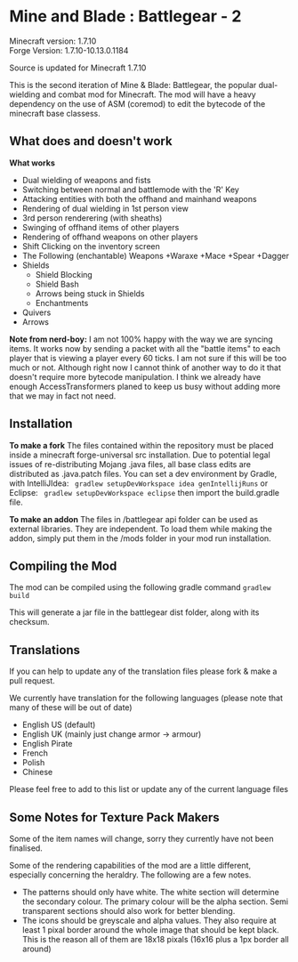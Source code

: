 Mine and Blade : Battlegear - 2
===============================
	
Minecraft version: 1.7.10  
Forge Version: 1.7.10-10.13.0.1184  

Source is updated for Minecraft 1.7.10

This is the second iteration of Mine & Blade: Battlegear, the popular dual-wielding and combat mod for Minecraft.
The mod will have a heavy dependency on the use of ASM (coremod) to edit the bytecode of the minecraft base classess. 

What does and doesn't work
--------------------------
**What works**
* Dual wielding of weapons and fists
* Switching between normal and battlemode with the 'R' Key
* Attacking entities with both the offhand and mainhand weapons
* Rendering of dual wielding in 1st person view
* 3rd person renderering (with sheaths)
* Swinging of offhand items of other players
* Rendering of offhand weapons on other players
* Shift Clicking on the inventory screen
* The Following (enchantable) Weapons
    +Waraxe
    +Mace
    +Spear
    +Dagger
* Shields
    + Shield Blocking
    + Shield Bash
    + Arrows being stuck in Shields
    + Enchantments
* Quivers
* Arrows

**Note from nerd-boy:** I am not 100% happy with the way we are syncing items. It works now by sending a packet with all the "battle items" to each player that is viewing a player every 60 ticks. I am not sure if this will be too much or not. Although right now I cannot think of another way to do it that doesn't require more bytecode manipulation. I think we already have enough AccessTransformers planed to keep us busy without adding more that we may in fact not need.


Installation
-----------
**To make a fork**
The files contained within the repository must be placed inside a minecraft forge-universal src installation.
Due to potential legal issues of re-distributing Mojang .java files, all base class edits are distributed as .java.patch files.
You can set a dev environment by Gradle, with IntelliJIdea:
`` gradlew setupDevWorkspace idea genIntellijRuns``
or Eclipse:
`` gradlew setupDevWorkspace eclipse``
then import the build.gradle file.

**To make an addon**
The files in /battlegear api folder can be used as external libraries.
They are independent.
To load them while making the addon, simply put them in the /mods folder in your mod run installation.


Compiling the Mod
-----------------
The mod can be compiled using the following gradle command
``gradlew build``

This will generate a jar file in the battlegear dist folder, along with its checksum.


Translations
------------
If you can help to update any of the translation files please fork & make a pull request.

We currently have translation for the following languages (please note that many of these will be out of date)
* English US (default)
* English UK (mainly just change armor -> armour)
* English Pirate
* French
* Polish
* Chinese 

Please feel free to add to this list or update any of the current language files



Some Notes for Texture Pack Makers
----------------------------------

Some of the item names will change, sorry they currently have not been finalised.

Some of the rendering capabilities of the mod are a little different, especially concerning the heraldry. The following are a few notes.
* The patterns should only have white. The white section will determine the secondary colour. The primary colour will be the alpha section. Semi transparent sections should also work for better blending.
* The icons should be greyscale and alpha values. They also require at least 1 pixal border around the whole image that should be kept black. This is the reason all of them are 18x18 pixals (16x16 plus a 1px border all around)

